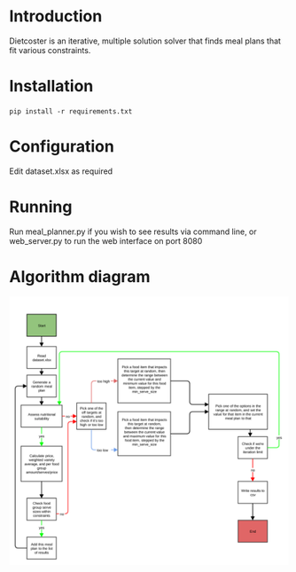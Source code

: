 # Introduction

Dietcoster is an iterative, multiple solution solver that finds meal plans that fit various constraints.

# Installation

`pip install -r requirements.txt`

# Configuration

Edit dataset.xlsx as required

# Running

Run meal_planner.py if you wish to see results via command line, or web_server.py to run the web interface on port 8080

# Algorithm diagram

![Algorithm diagram](dietcost%20algorithm.svg)
